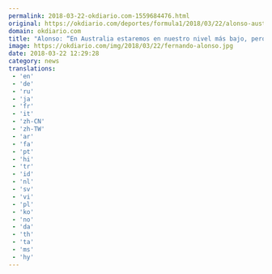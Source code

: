 ```yaml
---
permalink: 2018-03-22-okdiario.com-1559684476.html
original: https://okdiario.com/deportes/formula1/2018/03/22/alonso-australia-estaremos-nuestro-nivel-mas-bajo-pero-somos-que-mas-progresaremos-2002939
domain: okdiario.com
title: "Alonso: “En Australia estaremos en nuestro nivel más bajo, pero somos los que más progresaremos”"
image: https://okdiario.com/img/2018/03/22/fernando-alonso.jpg
date: 2018-03-22 12:29:28
category: news
translations: 
 - 'en'
 - 'de'
 - 'ru'
 - 'ja'
 - 'fr'
 - 'it'
 - 'zh-CN'
 - 'zh-TW'
 - 'ar'
 - 'fa'
 - 'pt'
 - 'hi'
 - 'tr'
 - 'id'
 - 'nl'
 - 'sv'
 - 'vi'
 - 'pl'
 - 'ko'
 - 'no'
 - 'da'
 - 'th'
 - 'ta'
 - 'ms'
 - 'hy'
---
```


